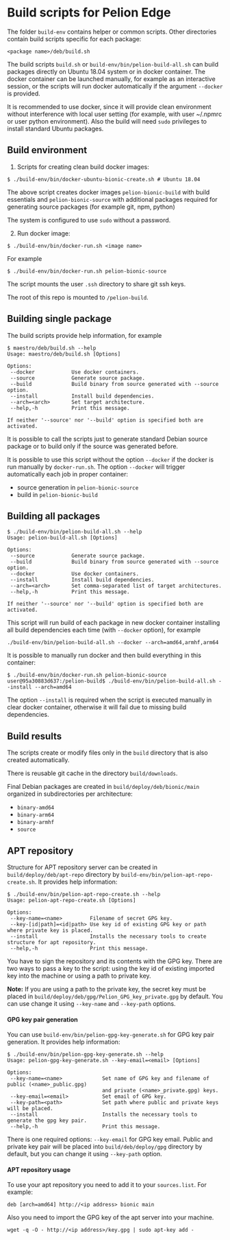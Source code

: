 # Build scripts for Pelion Edge

The folder `build-env` contains helper or common scripts. Other directories
contain build scripts specific for each package:
```
<package name>/deb/build.sh
```

The build scripts `build.sh` or `build-env/bin/pelion-build-all.sh` can build packages
directly on Ubuntu 18.04 system or in docker container. The docker container can be launched
manually, for example as an interactive session, or the scripts will run docker automatically
if the argument `--docker` is provided.

It is recommended to use docker, since it will provide clean environment without
interference with local user setting (for example, with user ~/.npmrc or user python
environment).
Also the build will need `sudo` privileges to install standard Ubuntu packages.

## Build environment

1. Scripts for creating clean build docker images:
```
$ ./build-env/bin/docker-ubuntu-bionic-create.sh # Ubuntu 18.04
```

The above script creates docker images `pelion-bionic-build` with build
essentials and `pelion-bionic-source` with additional packages required for
generating source packages (for example git, npm, python)

The system is configured to use `sudo` without a password.


2. Run docker image:
```
$ ./build-env/bin/docker-run.sh <image name>
```

For example
```
$ ./build-env/bin/docker-run.sh pelion-bionic-source
```

The script mounts the user `.ssh` directory to share git ssh keys.

The root of this repo is mounted to `/pelion-build`.

## Building single package

The build scripts provide help information, for example

```
$ maestro/deb/build.sh --help
Usage: maestro/deb/build.sh [Options]

Options:
 --docker            Use docker containers.
 --source            Generate source package.
 --build             Build binary from source generated with --source option.
 --install           Install build dependencies.
 --arch=<arch>       Set target architecture.
 --help,-h           Print this message.

If neither '--source' nor '--build' option is specified both are activated.
```

It is possible to call the scripts just to generate standard Debian source package
or to build only if the source was generated before.

It is possible to use this script without the option `--docker` if the docker is
run manually by `docker-run.sh`.
The option `--docker` will trigger automatically each job in proper container:
 * source generation in `pelion-bionic-source`
 * build in `pelion-bionic-build`

## Building all packages

```
$ ./build-env/bin/pelion-build-all.sh --help
Usage: pelion-build-all.sh [Options]

Options:
 --source            Generate source package.
 --build             Build binary from source generated with --source option.
 --docker            Use docker containers.
 --install           Install build dependencies.
 --arch=<arch>       Set comma-separated list of target architectures.
 --help,-h           Print this message.

If neither '--source' nor '--build' option is specified both are activated.
```

This script will run build of each package in new docker container installing
all build dependencies each time (with `--docker` option), for example
```
./build-env/bin/pelion-build-all.sh --docker --arch=amd64,armhf,arm64
```

It is possible to manually run docker and then build everything in
this container:
```
$ ./build-env/bin/docker-run.sh pelion-bionic-source
user@95a30883d637:/pelion-build$ ./build-env/bin/pelion-build-all.sh --install --arch=amd64
```
The option `--install` is required when the script is executed manually in clear
docker container, otherwise it will fail due to missing build dependencies.

## Build results

The scripts create or modify files only in the `build` directory that is also created automatically.

There is reusable git cache in the directory `build/downloads`.

Final Debian packages are created in `build/deploy/deb/bionic/main` organized in
subdirectories per architecture:
* `binary-amd64`
* `binary-arm64`
* `binary-armhf`
* `source`

## APT repository

Structure for APT repository server can be created in `build/deploy/deb/apt-repo` directory by
`build-env/bin/pelion-apt-repo-create.sh`. It provides help information:

```
$ ./build-env/bin/pelion-apt-repo-create.sh --help
Usage: pelion-apt-repo-create.sh [Options]

Options:
 --key-name=<name>         Filename of secret GPG key.
 --key-[id|path]=<id|path> Use key id of existing GPG key or path where private key is placed.
 --install                 Installs the necessary tools to create structure for apt repository.
 --help,-h                 Print this message.

```
You have to sign the repository and its contents with the GPG key. There are two ways to pass a key to the script:
using the key id of existing imported key into the machine or using a path to private key.

**Note:** If you are using a path to the private key, the secret key must be placed in `build/deploy/deb/gpg/Pelion_GPG_key_private.gpg` by default.
You can use change it using `--key-name` and `--key-path` options.

#### GPG key pair generation

You can use `build-env/bin/pelion-gpg-key-generate.sh` for GPG key pair generation. It provides help information:

```
$ ./build-env/bin/pelion-gpg-key-generate.sh --help
Usage: pelion-gpg-key-generate.sh --key-email=<email> [Options]

Options:
 --key-name=<name>             Set name of GPG key and filename of public (<name>_public.gpg)
                               and private (<name>_private.gpg) keys.
 --key-email=<email>           Set email of GPG key.
 --key-path=<path>             Set path where public and private keys will be placed.
 --install                     Installs the necessary tools to generate the gpg key pair.
 --help,-h                     Print this message.

```
There is one required options: `--key-email` for GPG key email. Public and private key
pair will be placed into `build/deb/deploy/gpg` directory by default, but you can change it using `--key-path` option.

#### APT repository usage

To use your apt repository you need to add it to your `sources.list`. For example:

```
deb [arch=amd64] http://<ip address> bionic main
```
Also you need to import the GPG key of the apt server into your machine.

```
wget -q -O - http://<ip address>/key.gpg | sudo apt-key add -
```